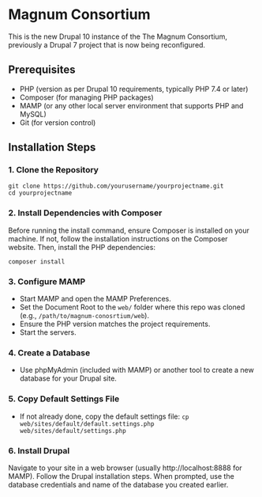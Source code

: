 # Magnum Consortium

This is the new Drupal 10 instance of the The Magnum Consortium, previously a Drupal 7 project that is now being reconfigured.

## Prerequisites
- PHP (version as per Drupal 10 requirements, typically PHP 7.4 or later)
- Composer (for managing PHP packages)
- MAMP (or any other local server environment that supports PHP and MySQL)
- Git (for version control)

## Installation Steps
### 1. Clone the Repository
```
git clone https://github.com/yourusername/yourprojectname.git
cd yourprojectname
```
### 2. Install Dependencies with Composer
Before running the install command, ensure Composer is installed on your machine. If not, follow the installation instructions on the Composer website. Then, install the PHP dependencies:
```
composer install
```

### 3. Configure MAMP
- Start MAMP and open the MAMP Preferences.
- Set the Document Root to the `web/` folder where this repo was cloned (e.g., `/path/to/magnum-conosrtium/web`).
- Ensure the PHP version matches the project requirements.
- Start the servers.

### 4. Create a Database
- Use phpMyAdmin (included with MAMP) or another tool to create a new database for your Drupal site.

### 5. Copy Default Settings File
- If not already done, copy the default settings file:
```cp web/sites/default/default.settings.php web/sites/default/settings.php```

### 6. Install Drupal
Navigate to your site in a web browser (usually http://localhost:8888 for MAMP). Follow the Drupal installation steps. When prompted, use the database credentials and name of the database you created earlier.
